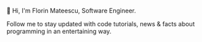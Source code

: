 👋 Hi, I'm Florin Mateescu, Software Engineer.

Follow me to stay updated with code tutorials, news & facts about programming in an entertaining way.

